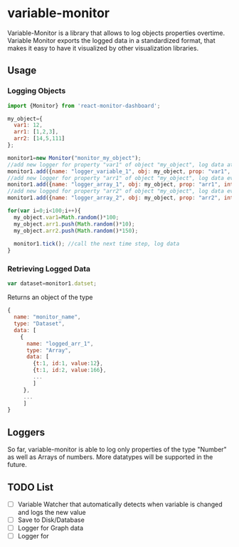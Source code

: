 # variable-monitor
Variable-Monitor is a library that allows to log objects properties overtime. Variable Monitor exports the logged data in a standardized format, that makes it easy to have it visualized by other visualization libraries.

## Usage

### Logging Objects
```javascript
import {Monitor} from 'react-monitor-dashboard';

my_object={
  var1: 12,
  arr1: [1,2,3],
  arr2: [14,5,111]
};

monitor1=new Monitor("monitor_my_object");
//add new logger for property "var1" of object "my_object", log data at every time step"
monitor1.add({name: "logger_variable_1", obj: my_object, prop: "var1", interval: 1});
//add new logger for property "arr1" of object "my_object", log data every 2 time steps"
monitor1.add({name: "logger_array_1", obj: my_object, prop: "arr1", interval: 2});
//add new logged for property "arr2" of object "my_object", log data every 100 time steps"
monitor1.add({name: "logger_array_2", obj: my_object, prop: "arr2", interval: 100}); 

for(var i=0;i<100;i++){
  my_object.var1=Math.random()*100;
  my_object.arr1.push(Math.random()*10);
  my_object.arr2.push(Math.random()*150);
  
  monitor1.tick(); //call the next time step, log data
}
``` 

### Retrieving Logged Data
```javascript
var dataset=monitor1.datset;
```
Returns an object of the type
```javascript
{
  name: "monitor_name",
  type: "Dataset",
  data: [
    {
      name: "logged_arr_1",
      type: "Array",
      data: [
        {t:1, id:1, value:12},
        {t:1, id:2, value:166},
        ...
        ]
     },
     ...
     ]
}
```

## Loggers
So far, variable-monitor is able to log only properties of the type "Number" as well as Arrays of numbers. More datatypes will be supported in the future.

## TODO List

- [ ] Variable Watcher that automatically detects when variable is changed and logs the new value
- [ ] Save to Disk/Database
- [ ] Logger for Graph data
- [ ] Logger for 